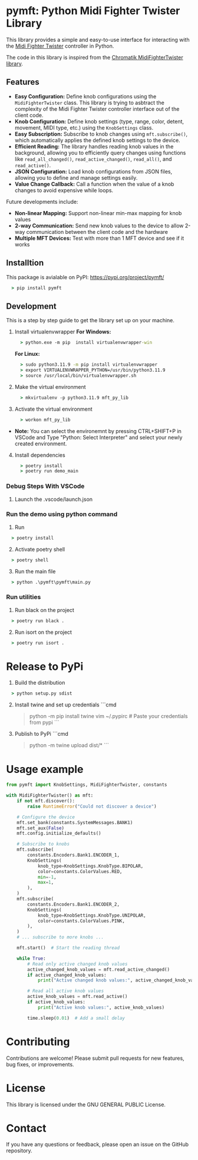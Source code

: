 # pymft: Python Midi Fighter Twister Library

This library provides a simple and easy-to-use interface for interacting with the [Midi Fighter Twister](https://djtechtools.com/product/midifighter-twister/) controller in Python. 

The code in this library is inspired from the [Chromatik MidiFighterTwister library](https://github.com/heronarts/LX/blob/dev/src/main/java/heronarts/lx/midi/surface/MidiFighterTwister.java).

## Features

- **Easy Configuration:** Define knob configurations using the `MidiFighterTwister` class. This library is trying to asbtract the complexity of the Midi Fighter Twister controller interface out of the client code.
- **Knob Configuration:** Define knob settings (type, range, color, detent, movement, MIDI type, etc.) using the `KnobSettings` class.
- **Easy Subscription:** Subscribe to knob changes using `mft.subscribe()`, which automatically applies the defined knob settings to the device.
- **Efficient Reading:**  The library handles reading knob values in the background, allowing you to efficiently query changes using functions like `read_all_changed()`, `read_active_changed()`, `read_all()`, and `read_active()`.
- **JSON Configuration:** Load knob configurations from JSON files, allowing you to define and manage settings easily.
- **Value Change Callback:** Call a function when the value of a knob changes to avoid expensive while loops.

Future developments include:
- **Non-linear Mapping:** Support non-linear min-max mapping for knob values
- **2-way Communication:** Send new knob values to the device to allow 2-way communication between the client code and the hardware
 - **Multiple MFT Devices:** Test with more than 1 MFT device and see if it works

## Installtion
This package is avialable on PyPI: https://pypi.org/project/pymft/

```cmd
  > pip install pymft
```

## Development
This is a step by step guide to get the library set up on your machine.

 1. Install virtualenvwrapper
    **For Windows:**
    ```cmd
      > python.exe -m pip  install virtualenvwrapper-win
    ```
    

    **For Linux:**
    ```cmd
      > sudo python3.11.9 -m pip install virtualenvwrapper
      > export VIRTUALENVWRAPPER_PYTHON=/usr/bin/python3.11.9
      > source /usr/local/bin/virtualenvwrapper.sh 
    ```
 2. Make the virtual environment
    ```cmd
      > mkvirtualenv -p python3.11.9 mft_py_lib
    ```
 3. Activate the virtual environment
    ```cmd
      > workon mft_py_lib
    ```
- **Note:** You can select the environemnt by pressing CTRL+SHIFT+P in VSCode and Type "Python: Select Interpreter" and select your newly created environment.
 4. Install dependencies
    ```cmd
      > poetry install
      > poetry run demo_main
    ```

### Debug Steps With VSCode
 1. Launch the .vscode/launch.json

### Run the demo using python command
 1. Run
   ```cmd
     > poetry install
   ```
 2. Activate poetry shell
   ```cmd
     > poetry shell
   ```
 3. Run the main file
   ```cmd
     > python .\pymft\pymft\main.py
   ```

### Run utilities
 1. Run black on the project
   ```cmd
     > poetry run black .
   ```
 2. Run isort on the project
   ```cmd
     > poetry run isort .
   ```

# Release to PyPi
 1. Build the distribution
   ```cmd
     > python setup.py sdist
   ```
  2. Install twine and set up credentials
    ```cmd
      > python -m pip install twine
      > vim ~/.pypirc  # Paste your credentials from pypi
    ```
  3. Publish to PyPi
    ```cmd
      > python -m twine upload dist/*
    ```

# Usage example

  ```python
  from pymft import KnobSettings, MidiFighterTwister, constants

  with MidiFighterTwister() as mft:
      if not mft.discover():
          raise RuntimeError("Could not discover a device")

      # Configure the device
      mft.set_bank(constants.SystemMessages.BANK1)
      mft.set_aux(False)
      mft.config.initialize_defaults()

      # Subscribe to knobs
      mft.subscribe(
          constants.Encoders.Bank1.ENCODER_1,
          KnobSettings(
              knob_type=KnobSettings.KnobType.BIPOLAR,
              color=constants.ColorValues.RED,
              min=-1,
              max=1,
          ),
      )
      mft.subscribe(
          constants.Encoders.Bank1.ENCODER_2,
          KnobSettings(
              knob_type=KnobSettings.KnobType.UNIPOLAR,
              color=constants.ColorValues.PINK,
          ),
      )
      # ... subscribe to more knobs ...

      mft.start()  # Start the reading thread

      while True:
          # Read only active changed knob values
          active_changed_knob_values = mft.read_active_changed()
          if active_changed_knob_values:
              print("Active changed knob values:", active_changed_knob_values)

          # Read all active knob values
          active_knob_values = mft.read_active()
          if active_knob_values:
              print("Active knob values:", active_knob_values)

          time.sleep(0.01)  # Add a small delay
  ```

# Contributing
Contributions are welcome!
Please submit pull requests for new features, bug fixes, or improvements.

# License
This library is licensed under the GNU GENERAL PUBLIC License.

# Contact
If you have any questions or feedback, please open an issue on the GitHub repository.
